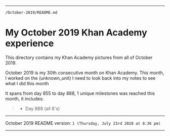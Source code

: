 
***

`/October-2019/README.md`

# My October 2019 Khan Academy experience

This directory contains my Khan Academy pictures from all of October 2019.

October 2019 is my 30th consecutive month on Khan Academy. This month, I worked on the (unknown_unit) I need to look back into my notes to see what I did this month

It spans from day 855 to day 888, 1 unique milestones was reached this month, it includes:

> * Day 888 (all 8's)

***

October 2019 README version: `1 (Thursday, July 23rd 2020 at 8:36 pm)`

***
